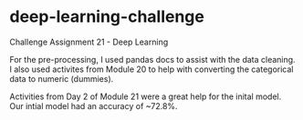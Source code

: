 # deep-learning-challenge
Challenge Assignment 21 - Deep Learning

For the pre-processing, I used pandas docs to assist with the data cleaning. I also used activites from Module 20 to help with converting the categorical data to numeric (dummies).

Activities from Day 2 of Module 21 were a great help for the inital model. Our intial model had an accuracy of ~72.8%. 

